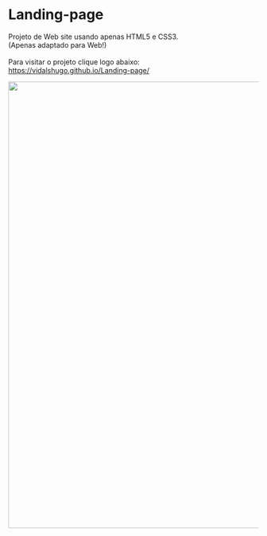 # Landing-page

Projeto de Web site usando apenas HTML5 e CSS3.
<br>
(Apenas adaptado para Web!)
<br>
<br>
Para visitar o projeto clique logo abaixo:
<br>
https://vidalshugo.github.io/Landing-page/
<br>
<div align="center">
<img src="https://user-images.githubusercontent.com/87623017/193708304-39891cca-74bf-463b-b77b-d1a6f7efb592.png" width="900px" /
</div>
